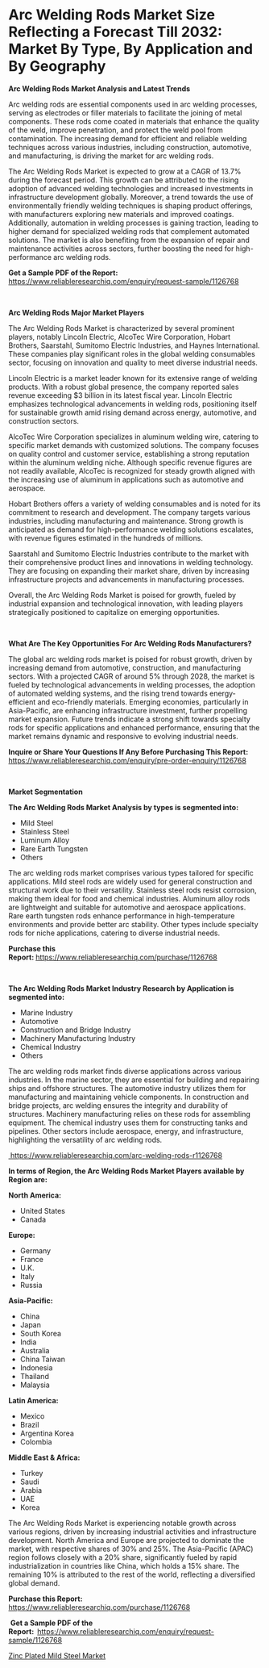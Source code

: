 <p><h1>Arc Welding Rods Market Size Reflecting a Forecast Till 2032: Market By Type, By Application and By Geography</h1></p><p><strong>Arc Welding Rods Market Analysis and Latest Trends</strong></p>
<p><p>Arc welding rods are essential components used in arc welding processes, serving as electrodes or filler materials to facilitate the joining of metal components. These rods come coated in materials that enhance the quality of the weld, improve penetration, and protect the weld pool from contamination. The increasing demand for efficient and reliable welding techniques across various industries, including construction, automotive, and manufacturing, is driving the market for arc welding rods.</p><p>The Arc Welding Rods Market is expected to grow at a CAGR of 13.7% during the forecast period. This growth can be attributed to the rising adoption of advanced welding technologies and increased investments in infrastructure development globally. Moreover, a trend towards the use of environmentally friendly welding techniques is shaping product offerings, with manufacturers exploring new materials and improved coatings. Additionally, automation in welding processes is gaining traction, leading to higher demand for specialized welding rods that complement automated solutions. The market is also benefiting from the expansion of repair and maintenance activities across sectors, further boosting the need for high-performance arc welding rods.</p></p>
<p><strong>Get a Sample PDF of the Report:&nbsp;</strong> <a href="https://www.reliableresearchiq.com/enquiry/request-sample/1126768?utm_campaign=2947&utm_medium=2&utm_source=Github&utm_content=ia&utm_term=01042025&utm_id=arc-welding-rods">https://www.reliableresearchiq.com/enquiry/request-sample/1126768</a></p>
<p>&nbsp;</p>
<p><strong>Arc Welding Rods Major Market Players</strong></p>
<p><p>The Arc Welding Rods Market is characterized by several prominent players, notably Lincoln Electric, AlcoTec Wire Corporation, Hobart Brothers, Saarstahl, Sumitomo Electric Industries, and Haynes International. These companies play significant roles in the global welding consumables sector, focusing on innovation and quality to meet diverse industrial needs.</p><p>Lincoln Electric is a market leader known for its extensive range of welding products. With a robust global presence, the company reported sales revenue exceeding $3 billion in its latest fiscal year. Lincoln Electric emphasizes technological advancements in welding rods, positioning itself for sustainable growth amid rising demand across energy, automotive, and construction sectors.</p><p>AlcoTec Wire Corporation specializes in aluminum welding wire, catering to specific market demands with customized solutions. The company focuses on quality control and customer service, establishing a strong reputation within the aluminum welding niche. Although specific revenue figures are not readily available, AlcoTec is recognized for steady growth aligned with the increasing use of aluminum in applications such as automotive and aerospace.</p><p>Hobart Brothers offers a variety of welding consumables and is noted for its commitment to research and development. The company targets various industries, including manufacturing and maintenance. Strong growth is anticipated as demand for high-performance welding solutions escalates, with revenue figures estimated in the hundreds of millions.</p><p>Saarstahl and Sumitomo Electric Industries contribute to the market with their comprehensive product lines and innovations in welding technology. They are focusing on expanding their market share, driven by increasing infrastructure projects and advancements in manufacturing processes.</p><p>Overall, the Arc Welding Rods Market is poised for growth, fueled by industrial expansion and technological innovation, with leading players strategically positioned to capitalize on emerging opportunities.</p></p>
<p>&nbsp;</p>
<p><strong>What Are The Key Opportunities For Arc Welding Rods Manufacturers?</strong></p>
<p><p>The global arc welding rods market is poised for robust growth, driven by increasing demand from automotive, construction, and manufacturing sectors. With a projected CAGR of around 5% through 2028, the market is fueled by technological advancements in welding processes, the adoption of automated welding systems, and the rising trend towards energy-efficient and eco-friendly materials. Emerging economies, particularly in Asia-Pacific, are enhancing infrastructure investment, further propelling market expansion. Future trends indicate a strong shift towards specialty rods for specific applications and enhanced performance, ensuring that the market remains dynamic and responsive to evolving industrial needs.</p></p>
<p><strong>Inquire or Share Your Questions If Any Before Purchasing This Report:</strong> <a href="https://www.reliableresearchiq.com/enquiry/pre-order-enquiry/1126768?utm_campaign=2947&utm_medium=2&utm_source=Github&utm_content=ia&utm_term=01042025&utm_id=arc-welding-rods">https://www.reliableresearchiq.com/enquiry/pre-order-enquiry/1126768</a></p>
<p>&nbsp;</p>
<p><strong>Market Segmentation</strong></p>
<p><strong>The Arc Welding Rods Market Analysis by types is segmented into:</strong></p>
<p><ul><li>Mild Steel</li><li>Stainless Steel</li><li>Luminum Alloy</li><li>Rare Earth Tungsten</li><li>Others</li></ul></p>
<p><p>The arc welding rods market comprises various types tailored for specific applications. Mild steel rods are widely used for general construction and structural work due to their versatility. Stainless steel rods resist corrosion, making them ideal for food and chemical industries. Aluminum alloy rods are lightweight and suitable for automotive and aerospace applications. Rare earth tungsten rods enhance performance in high-temperature environments and provide better arc stability. Other types include specialty rods for niche applications, catering to diverse industrial needs.</p></p>
<p><strong>Purchase this Report:&nbsp;</strong><a href="https://www.reliableresearchiq.com/purchase/1126768?utm_campaign=2947&utm_medium=2&utm_source=Github&utm_content=ia&utm_term=01042025&utm_id=arc-welding-rods">https://www.reliableresearchiq.com/purchase/1126768</a></p>
<p>&nbsp;</p>
<p><strong>The Arc Welding Rods Market Industry Research by Application is segmented into:</strong></p>
<p><ul><li>Marine Industry</li><li>Automotive</li><li>Construction and Bridge Industry</li><li>Machinery Manufacturing Industry</li><li>Chemical Industry</li><li>Others</li></ul></p>
<p><p>The arc welding rods market finds diverse applications across various industries. In the marine sector, they are essential for building and repairing ships and offshore structures. The automotive industry utilizes them for manufacturing and maintaining vehicle components. In construction and bridge projects, arc welding ensures the integrity and durability of structures. Machinery manufacturing relies on these rods for assembling equipment. The chemical industry uses them for constructing tanks and pipelines. Other sectors include aerospace, energy, and infrastructure, highlighting the versatility of arc welding rods.</p></p>
<p><a href="https://www.reliableresearchiq.com/arc-welding-rods-r1126768?utm_campaign=2947&utm_medium=2&utm_source=Github&utm_content=ia&utm_term=01042025&utm_id=arc-welding-rods">&nbsp;https://www.reliableresearchiq.com/arc-welding-rods-r1126768</a></p>
<p><strong>In terms of Region, the Arc Welding Rods Market Players available by Region are:</strong></p>
<p>
    <p> <strong> North America: </strong>
        <ul>
            <li>United States</li>
            <li>Canada</li>
        </ul>
        </p> 
    <p> <strong> Europe: </strong>
        <ul>
            <li>Germany</li>
            <li>France</li>
            <li>U.K.</li>
            <li>Italy</li>
            <li>Russia</li>
        </ul>
        </p> 
    <p> <strong> Asia-Pacific: </strong>
        <ul>
            <li>China</li>
            <li>Japan</li>
            <li>South Korea</li>
            <li>India</li>
            <li>Australia</li>
            <li>China Taiwan</li>
            <li>Indonesia</li>
            <li>Thailand</li>
            <li>Malaysia</li>
        </ul>
        </p> 
    <p> <strong> Latin America: </strong>
        <ul>
            <li>Mexico</li>
            <li>Brazil</li>
            <li>Argentina Korea</li>
            <li>Colombia</li>
        </ul>
        </p> 
    <p> <strong> Middle East & Africa: </strong>
        <ul>
            <li>Turkey</li>
            <li>Saudi</li>
            <li>Arabia</li>
            <li>UAE</li>
            <li>Korea</li>
        </ul>
    </p>
    </p>
<p><p>The Arc Welding Rods Market is experiencing notable growth across various regions, driven by increasing industrial activities and infrastructure development. North America and Europe are projected to dominate the market, with respective shares of 30% and 25%. The Asia-Pacific (APAC) region follows closely with a 20% share, significantly fueled by rapid industrialization in countries like China, which holds a 15% share. The remaining 10% is attributed to the rest of the world, reflecting a diversified global demand.</p></p>
<p><strong>Purchase this Report: </strong><a href="https://www.reliableresearchiq.com/purchase/1126768?utm_campaign=2947&utm_medium=2&utm_source=Github&utm_content=ia&utm_term=01042025&utm_id=arc-welding-rods">https://www.reliableresearchiq.com/purchase/1126768</a></p>
<p>&nbsp;<strong>Get a Sample PDF of the Report:&nbsp;&nbsp;</strong><a href="https://www.reliableresearchiq.com/enquiry/request-sample/1126768?utm_campaign=2947&utm_medium=2&utm_source=Github&utm_content=ia&utm_term=01042025&utm_id=arc-welding-rods">https://www.reliableresearchiq.com/enquiry/request-sample/1126768</a></p>
<p><strong></strong></p>
<p><p><a href="https://github.com/xtysizov/Market-Research-Report-List-1/blob/main/zinc-plated-mild-steel-market.md?utm_campaign=2947&utm_medium=2&utm_source=Github&utm_content=ia&utm_term=01042025&utm_id=arc-welding-rods">Zinc Plated Mild Steel Market</a></p></p>